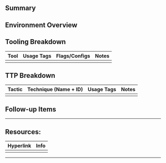 ## Summary


## Environment Overview


## Tooling Breakdown

| **Tool** | **Usage Tags** | **Flags/Configs** | **Notes** |
| -------- | -------------- | ----------------- | --------- |
|          |                |                   |           |

## TTP Breakdown


| **Tactic** | **Technique (Name + ID)** | **Usage Tags** | **Notes** |
| ---------- | ------------------------- | -------------- | --------- |
|            |                           |                |           |

## Follow-up Items


***
## Resources:

| Hyperlink | Info |
| --------- | ---- |
|           |      |

[^1]: 

***
